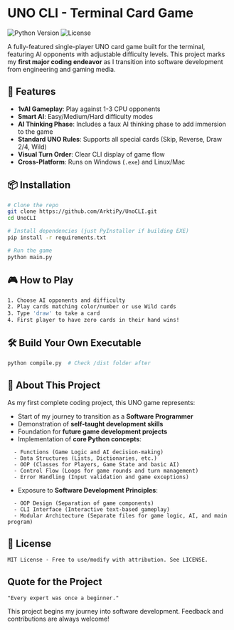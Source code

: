 # UNO CLI - Terminal Card Game

![Python Version](https://img.shields.io/badge/python-3.8%2B-blue)
![License](https://img.shields.io/badge/license-MIT-green)

A fully-featured single-player UNO card game built for the terminal, featuring AI opponents with adjustable difficulty levels. This project marks my **first major coding endeavor** as I transition into software development from engineering and gaming media.


## 🚀 Features

- **1vAI Gameplay**: Play against 1-3 CPU opponents
- **Smart AI**: Easy/Medium/Hard difficulty modes
- **AI Thinking Phase**: Includes a faux AI thinking phase to add immersion to the game
- **Standard UNO Rules**: Supports all special cards (Skip, Reverse, Draw 2/4, Wild)
- **Visual Turn Order**: Clear CLI display of game flow
- **Cross-Platform**: Runs on Windows (`.exe`) and Linux/Mac

## 📦 Installation
```bash
# Clone the repo
git clone https://github.com/ArktiPy/UnoCLI.git
cd UnoCLI

# Install dependencies (just PyInstaller if building EXE)
pip install -r requirements.txt

# Run the game
python main.py
```

## 🎮 How to Play
```bash
1. Choose AI opponents and difficulty
2. Play cards matching color/number or use Wild cards
3. Type 'draw' to take a card
4. First player to have zero cards in their hand wins!
```

## 🛠️ Build Your Own Executable
```bash
python compile.py  # Check /dist folder after
```


## 🌟 About This Project

As my first complete coding project, this UNO game represents:

- Start of my journey to transition as a **Software Programmer**
- Demonstration of **self-taught development skills**
- Foundation for **future game development projects**
- Implementation of **core Python concepts**:
```
  - Functions (Game Logic and AI decision-making)
  - Data Structures (Lists, Dictionaries, etc.)
  - OOP (Classes for Players, Game State and basic AI)
  - Control Flow (Loops for game rounds and turn management)
  - Error Handling (Input validation and game exceptions)
```
- Exposure to **Software Development Principles**:
```
  - OOP Design (Separation of game components)
  - CLI Interface (Interactive text-based gameplay)
  - Modular Architecture (Separate files for game logic, AI, and main program)
```
## 📜 License
```
MIT License - Free to use/modify with attribution. See LICENSE.
```

## Quote for the Project
```
"Every expert was once a beginner."
```

This project begins my journey into software development.
Feedback and contributions are always welcome!

